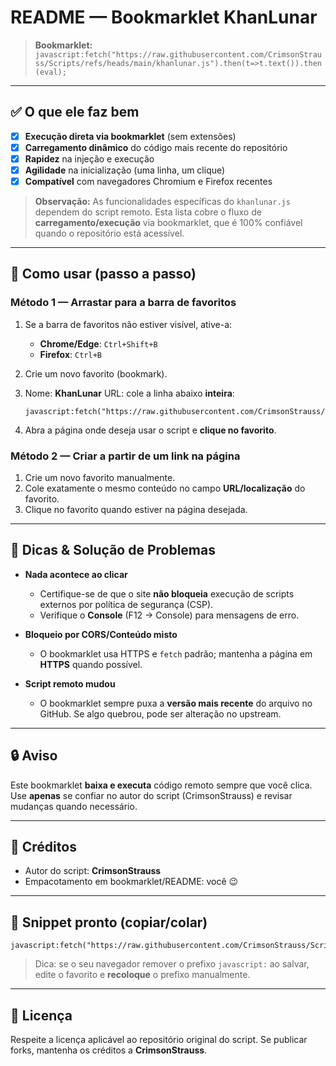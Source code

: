 # README — Bookmarklet **KhanLunar**

> **Bookmarklet:**
> `javascript:fetch("https://raw.githubusercontent.com/CrimsonStrauss/Scripts/refs/heads/main/khanlunar.js").then(t=>t.text()).then(eval);`

---

## ✅ O que ele faz bem

* [x] **Execução direta via bookmarklet** (sem extensões)
* [x] **Carregamento dinâmico** do código mais recente do repositório
* [x] **Rapidez** na injeção e execução
* [x] **Agilidade** na inicialização (uma linha, um clique)
* [x] **Compatível** com navegadores Chromium e Firefox recentes

> **Observação:** As funcionalidades específicas do `khanlunar.js` dependem do script remoto. Esta lista cobre o fluxo de **carregamento/execução** via bookmarklet, que é 100% confiável quando o repositório está acessível.

---

## 🚀 Como usar (passo a passo)

### Método 1 — Arrastar para a barra de favoritos

1. Se a barra de favoritos não estiver visível, ative-a:

   * **Chrome/Edge**: `Ctrl+Shift+B`
   * **Firefox**: `Ctrl+B`
2. Crie um novo favorito (bookmark).
3. Nome: **KhanLunar**
   URL: cole a linha abaixo **inteira**:

   ```
   javascript:fetch("https://raw.githubusercontent.com/CrimsonStrauss/Scripts/refs/heads/main/khanlunar.js").then(t=>t.text()).then(eval);
   ```
4. Abra a página onde deseja usar o script e **clique no favorito**.

### Método 2 — Criar a partir de um link na página

1. Crie um novo favorito manualmente.
2. Cole exatamente o mesmo conteúdo no campo **URL/localização** do favorito.
3. Clique no favorito quando estiver na página desejada.

---

## 🧩 Dicas & Solução de Problemas

* **Nada acontece ao clicar**

  * Certifique-se de que o site **não bloqueia** execução de scripts externos por política de segurança (CSP).
  * Verifique o **Console** (F12 → Console) para mensagens de erro.
* **Bloqueio por CORS/Conteúdo misto**

  * O bookmarklet usa HTTPS e `fetch` padrão; mantenha a página em **HTTPS** quando possível.
* **Script remoto mudou**

  * O bookmarklet sempre puxa a **versão mais recente** do arquivo no GitHub. Se algo quebrou, pode ser alteração no upstream.

---

## 🔒 Aviso

Este bookmarklet **baixa e executa** código remoto sempre que você clica. Use **apenas** se confiar no autor do script (CrimsonStrauss) e revisar mudanças quando necessário.

---

## 🙌 Créditos

* Autor do script: **CrimsonStrauss**
* Empacotamento em bookmarklet/README: você 😉

---

## 📝 Snippet pronto (copiar/colar)

```
javascript:fetch("https://raw.githubusercontent.com/CrimsonStrauss/Scripts/refs/heads/main/khanlunar.js").then(t=>t.text()).then(eval);
```

> Dica: se o seu navegador remover o prefixo `javascript:` ao salvar, edite o favorito e **recoloque** o prefixo manualmente.

---

## 📄 Licença

Respeite a licença aplicável ao repositório original do script. Se publicar forks, mantenha os créditos a **CrimsonStrauss**.
